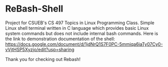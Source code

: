 # ReBash-Shell
Project for CSUEB's CS 497 Topics in Linux Programming Class.
Simple Linux shell terminal written in C language which provides basic Linux system commands but does not include internal bash commands.
Here is the link to demonstration documentation of the shell: 
https://docs.google.com/document/d/1jdNrQ1S7F0PC-5mmiqa6iaTy07Cy0-vVjtHSP5Xyzjo/edit?usp=sharing

Thank you for checking out Rebash!
